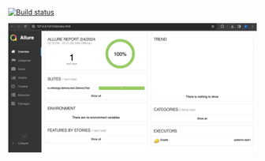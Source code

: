 [![Build status](https://ci.appveyor.com/api/projects/status/x47pcow98nlrdpnf?svg=true)](https://ci.appveyor.com/project/TinitaQA/patterns-task1)

![img.png](img.png)